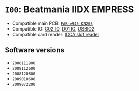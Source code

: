 # `I00`: Beatmania IIDX EMPRESS

* Compatible main PCB: [`FAB-e945-KN205`](../boards.md#fab-e945-kn205)
* Compatible IO: [C02 IO](../io.md#c02-io), [D01 IO](../io.md#d01-io), [USBIO2](../io.md#usbio2)
* Compatible card reader: [ICCA slot reader](../io.md#icca)

## Software versions

* `2008111900`
* `2008112600`
* `2008120800`
* `2009010600`
* `2009072200`
